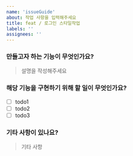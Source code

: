 ```yaml
---
name: 'issueGuide'
about: 작업 사항을 입력해주세요
title: feat / 로그인 스타일작업
labels: ''
assignees: ''
---
```


### 만들고자 하는 기능이 무엇인가요?

> 설명을 작성해주세요

### 해당 기능을 구현하기 위해 할 일이 무엇인가요?

- [ ] todo1
- [ ] todo2
- [ ] todo3

### 기타 사항이 있나요?

> 기타 사항
